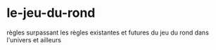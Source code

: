 # le-jeu-du-rond
règles surpassant les règles existantes et futures du jeu du rond dans l'univers et ailleurs
